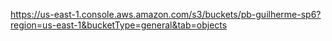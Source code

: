 https://us-east-1.console.aws.amazon.com/s3/buckets/pb-guilherme-sp6?region=us-east-1&bucketType=general&tab=objects
